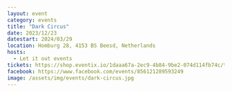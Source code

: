 ```yaml
---
layout: event
category: events
title: "Dark Circus"
date: 2023/12/23
datestart: 2024/03/29
location: Homburg 28, 4153 BS Beesd, Netherlands
hosts:
  - Let it out events
tickets: https://shop.eventix.io/1daaa67a-2ec9-4b84-9be2-074d114fb74c/tickets
facebook: https://www.facebook.com/events/856121289593249
image: /assets/img/events/dark-circus.jpg
---
```

